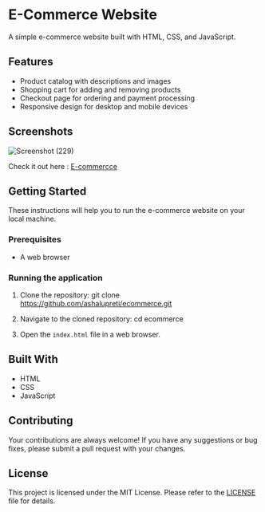 # E-Commerce Website

A simple e-commerce website built with HTML, CSS, and JavaScript.

## Features
- Product catalog with descriptions and images
- Shopping cart for adding and removing products
- Checkout page for ordering and payment processing
- Responsive design for desktop and mobile devices

## Screenshots
![Screenshot (229)](https://user-images.githubusercontent.com/90265701/189528217-6b5ceb80-73e2-462b-ae58-b934a6aef191.png)

Check it out here : [E-commercce](https://ashalupreti.github.io/ecommerce/)


## Getting Started

These instructions will help you to run the e-commerce website on your local machine.

### Prerequisites

- A web browser

### Running the application

1. Clone the repository:
git clone https://github.com/ashalupreti/ecommerce.git

2. Navigate to the cloned repository:
cd ecommerce

3. Open the `index.html` file in a web browser.

## Built With

- HTML
- CSS
- JavaScript

## Contributing

Your contributions are always welcome! If you have any suggestions or bug fixes, please submit a pull request with your changes.

## License

This project is licensed under the MIT License. Please refer to the [LICENSE](./LICENSE) file for details.

